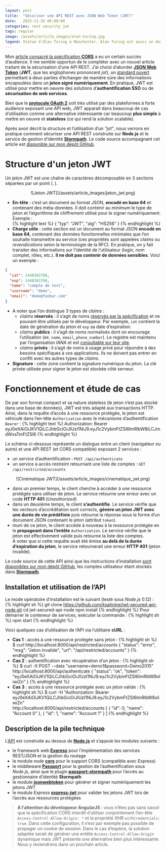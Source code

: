 ```yaml
---
layout: post
title:  "Sécuriser une API REST avec JSON Web Token (JWT)"
date:   2015-11-26 06:00:00
categories: rest security jwt
tags: regular
image: /assets/article_images/alan-turing.jpg
legend: Statue d'Alan Turing à Manchester. Alan Turing est aussi un des pères de la cryptographie moderne.
---
```


Mon [article consacré la spécification **CORS**](http://blog.inovia-conseil.fr/?p=202) a eu un certain succès d’audience. Il me semble opportun de le compléter avec un nouvel article traitant de la sécurisation d’une API REST.
J’ai choisi d’aborder [**JSON Web Token**](http://jwt.io/) (**JWT**, que les anglophones prononcent *jot*), un [standard ouvert](https://tools.ietf.org/html/rfc7519) permettant à deux parties d’échanger de manière sûre des informations encapsulées dans un **jeton signé numériquement**.
En pratique, JWT est utilisé pour mettre en oeuvre des solutions d’**authentification SSO** ou de **sécurisation de web services**.

Bien que le [**protocole OAuth 2**](http://oauth.net/2/) soit très utilisé par des plateformes à forte audience exposant une API web, JWT apparait dans beaucoup de cas d’utilisation comme une alternative intéressante car beaucoup **plus simple** à mettre en oeuvre et **stateless** (ce qui rend la solution scalable).

Après avoir décrit la structure et l’utilisation d’un *“jot“*, nous verrons en pratique comment sécuriser une API REST construite sur **Node.js** et le service de gestion d’identité [**Stormpath**](https://stormpath.com/). Le code source accompagnant cet article est [disponible sur mon dépôt GitHub](https://github.com/ksahnine/jwt-secured-api-node).

# Structure d'un jeton JWT
Un jeton JWT est une chaîne de caractères décomposable en 3 sections séparées par un point (`.`).
<center>![Jeton JWT](/assets/article_images/jeton_jwt.png)</center>

- **En-tête** : c’est un document au format JSON, **encodé en base 64** et contenant des méta-données. Il doit contenir au minimum le type de jeton et l’algorithme de chiffrement utilisé pour le signer numériquement. <br/>Exemple :<br />
{% highlight text %}
{
  "typ": "JWT",
  "alg": "HS256"
}
{% endhighlight %}
- **Charge utile** : cette section est un document au format JSON **encodé en base 64**, contenant des données fonctionnelles minimales que l’on souhaite transmettre au service (ces propriétés sont appelées *claims* ou *revendications* selon la terminologie de la RFC). En pratique, on y fait transiter des informations sur l’identité de l’utilisateur (login, nom complet, rôles, etc.). **Il ne doit pas contenir de données sensibles**. Voici un exemple :<br/>
```json
{
  "iat": 1448383708,
  "exp": 1448383768,
  "name": "compte de test",
  "username": "demo",
  "email": "demo@foobar.com"
}
```
- A noter que l’on distingue 3 types de *claims* :
  - *claims* **réservés** : il s’agit de noms [réservés par la spécification](http://self-issued.info/docs/draft-ietf-oauth-json-web-token.html#RegisteredClaimName) et ne pouvant être utilisés par le développeur. Par exemple, `iat` contient la date de génération du jeton et `exp` sa date d’expiration.
  - *claims* **publics** : il s’agit de noms normalisés dont on encourage l’utilisation (ex. `name`, `email`, `phone_number`). Le registre est maintenu par l’organisation *IANA* et est [consultable sur leur site](http://www.iana.org/assignments/jwt/jwt.xhtml).
  - *claims* **privés** : il s’agit de noms à usage privé pour répondre à des besoins spécifiques à vos applications. Ils ne doivent pas entrer en conflit avec les autres types de *claims*.
- **Signature** : cette zone contient la signature numérique du jeton. La clé privée utilisée pour signer le jeton est stockée côté serveur.

# Fonctionnement et étude de cas
De par son format compact et sa nature stateless (le jeton n’est pas stocké dans une base de données), JWT est très adapté aux transactions HTTP.<br/>
Ainsi, dans la requête d’accès à une ressource protégée, le jeton est véhiculé dans l’en-tête `Authorization` avec le mécanisme d’authentification `Bearer` :
{% highlight text %}
Authorization: Bearer eyJ0eXAiOiJKV1QiLCJhbGciOiJIUzI1NiJ9.eyJ1c2VybmFtZSI6ImRlbW8iLCJmdWxsTmFtZSI6
{% endhighlight %}

Le schéma ci-dessous représente un dialogue entre un client (navigateur ou autre) et une API REST (et CORS compatible) exposant 2 services :
- un service d’authentification : `POST /api/authenticate`
- un service à accès restreint retournant une liste de comptes : `GET /api/restricted/accounts`

<center>![Cinématique JWT](/assets/article_images/cinematique_jwt.png)</center>

- dans un premier temps, le client cherche à accéder à une ressource protégée sans utiliser de jeton. Le service retourne une erreur avec un code **HTTP 401** (*Unauthorized*)
- dans un deuxième temps, le client **s’authentifie**. Le service vérifie que les vecteurs d’accréditation sont corrects, **génère un jeton JWT avec une durée de vie prédéfinie** puis retourne la réponse sous la forme d’un document JSON contenant le jeton (attribut `token`).
- muni de ce jeton, le client accède à nouveau à la ressource protégée en le **propageant dans l’entête** `Authorization`. Le service vérifie que le jeton est effectivement valide puis retourne la liste des comptes.<br/>A noter que si cette requête avait été émise **au delà de la durée d’expiration du jeton**, le service retournerait une erreur **HTTP 401** (jeton invalide).

Le code source de cette API ainsi que les instructions d’installation [sont disponibles sur mon dépôt GitHub](https://github.com/ksahnine/jwt-secured-api-node), les comptes utilisateur étant stockés dans [**Stormpath**](https://stormpath.com/).

## Installation et utilisation de l’API
Le mode opératoire d’installation est le suivant (testé sous *Node.js* 0.12) :
{% highlight sh %}
git clone https://github.com/ksahnine/jwt-secured-api-node.git
cd jwt-secured-api-node
npm install
{% endhighlight %}
Pour démarrer le conteneur de services, exécuter la commande :
{% highlight sh %}
npm start
{% endhighlight %}

Voici quelques cas d’utilisation de l’API via l’utilitaire **cURL** :

- **Cas 1** : accès à une ressource protégée sans jeton :
{% highlight sh %}
$ curl http://localhost:8000/api/restricted/accounts
{
  "status": "error",
  "msg": "Jeton invalide",
  "url": "/api/restricted/accounts"
}
{% endhighlight %}
- **Cas 2** : authentification avec récupération d’un jeton :
{% highlight sh %}
$ curl -X POST --data "username=demo1&password=Demo2015" http://localhost:8000/api/authenticate
{
  "status": "ok",
  "token": "eyJ0eXAiOiJKV1QiLCJhbGciOiJIUzI1NiJ9.eyJ1c2VybmFtZSI6ImRlbW8xIiwiZn"
}
{% endhighlight %}
- **Cas 3** : accès à une ressource protégée avec un jeton valide :
{% highlight sh %}
$ curl -H "Authorization: Bearer eyJ0eXAiOiJKV1QiLCJhbGciOiJIUzI1NiJ9.eyJ1c2VybmFtZSI6ImRlbW8xIiwiZn" \
        http://localhost:8000/api/restricted/accounts
[
  {
    "id": 0,
    "name": "Account 0"
  },
  {
    "id": 1,
    "name": "Account 1"
  }
]
{% endhighlight %}

## Description de la pile technique
L’[API](https://github.com/ksahnine/jwt-secured-api-node) est construite au dessus de [**Node.js**](https://nodejs.org/) et s’appuie les modules suivants :
- le framework web [**Express**](https://github.com/strongloop/express) pour l’implémentation des services REST/JSON et la gestion du routage
- le module *node* [**cors**](https://github.com/expressjs/cors) pour le support CORS (compatible avec Express)
- le middleware [**Passport**](http://passportjs.org/) pour la gestion de l’authentification sous *Node.js*, ainsi que le plugin [**passport-stormpath**](https://github.com/stormpath/passport-stormpath) pour l’accès au gestionnaire d’identité **Stormpath**
- le module [**jsonwebtoken**](https://github.com/auth0/node-jsonwebtoken) pour générer et signer numériquement les jetons JWT
- le module *Express* [**express-jwt**](https://github.com/auth0/express-jwt) pour valider les jetons JWT lors de l’accès aux ressources protégées

> **A l’attention du développeur AngularJS** : vous n’êtes pas sans savoir que la spécification CORS interdit d’utiliser conjointement l’en-tête `Access-Control-Allow-Origin: *` et la propriété XHR `withCredentials: true`. Dans cette configuration, il n’est par exemple pas possible de propager un cookie de session. Dans le cas d’espèce, la solution adaptée serait de générer une entête `Access-Control-Allow-Origin` dynamique mais JWT présente une alternative bien plus intéressante. Nous y reviendrons dans un prochain article.

[jekyll]:      http://jekyllrb.com
[jekyll-gh]:   https://github.com/jekyll/jekyll
[jekyll-help]: https://github.com/jekyll/jekyll-help
